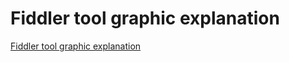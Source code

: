 # Fiddler tool graphic explanation
[Fiddler tool graphic explanation](https://aiwithcloud.com/2022/09/14/fiddler_tool_graphic_explanation/)